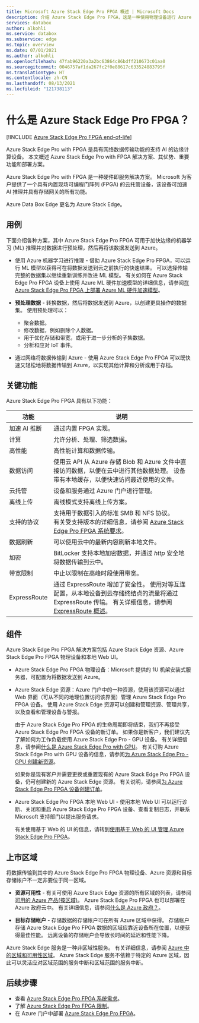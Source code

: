 ```yaml
---
title: Microsoft Azure Stack Edge Pro FPGA 概述 | Microsoft Docs
description: 介绍 Azure Stack Edge Pro FPGA，这是一种使用物理设备进行 Azure 网络传输的存储解决方案。
services: databox
author: alkohli
ms.service: databox
ms.subservice: edge
ms.topic: overview
ms.date: 07/01/2021
ms.author: alkohli
ms.openlocfilehash: 47fab96220a3a2bc63864c86bdff210673c01aa0
ms.sourcegitcommit: 0046757af1da267fc2f0e88617c633524883795f
ms.translationtype: HT
ms.contentlocale: zh-CN
ms.lasthandoff: 08/13/2021
ms.locfileid: "121738113"
---
```

# <a name="what-is-azure-stack-edge-pro-fpga"></a>什么是 Azure Stack Edge Pro FPGA？

[!INCLUDE [Azure Stack Edge Pro FPGA end-of-life](../../includes/azure-stack-edge-fpga-eol.md)]

Azure Stack Edge Pro with FPGA 是具有网络数据传输功能的支持 AI 的边缘计算设备。 本文概述 Azure Stack Edge Pro with FPGA 解决方案、其优势、重要功能和部署方案。

Azure Stack Edge Pro with FPGA 是一种硬件即服务解决方案。 Microsoft 为客户提供了一个具有内置现场可编程门阵列 (FPGA) 的云托管设备，该设备可加速 AI 推理并具有存储网关的所有功能。

Azure Data Box Edge 更名为 Azure Stack Edge。

## <a name="use-cases"></a>用例

下面介绍各种方案，其中 Azure Stack Edge Pro FPGA 可用于加快边缘的机器学习 (ML) 推理并对数据进行预处理，然后再将该数据发送到 Azure。

- 使用 Azure 机器学习进行推理 - 借助 Azure Stack Edge Pro FPGA，可以运行 ML 模型以获得可在将数据发送到云之前执行的快速结果。 可以选择传输完整的数据集以继续重新训练并改进 ML 模型。 有关如何在 Azure Stack Edge Pro FPGA 设备上使用 Azure ML 硬件加速模型的详细信息，请参阅[在 Azure Stack Edge Pro FPGA 上部署 Azure ML 硬件加速模型](../machine-learning/how-to-deploy-fpga-web-service.md#deploy-to-a-local-edge-server)。

- **预处理数据** - 转换数据，然后将数据发送到 Azure，以创建更具操作的数据集。 使用预处理可以： 

    - 聚合数据。
    - 修改数据，例如删除个人数据。
    - 用于优化存储和带宽，或用于进一步分析的子集数据。
    - 分析和应对 IoT 事件。 

- 通过网络将数据传输到 Azure - 使用 Azure Stack Edge Pro FPGA 可以既快速又轻松地将数据传输到 Azure，以实现其他计算和分析或用于存档。 

## <a name="key-capabilities"></a>关键功能

Azure Stack Edge Pro FPGA 具有以下功能：

|功能 |说明  |
|---------|---------|
|加速 AI 推断| 通过内置 FPGA 实现。|
|计算       |允许分析、处理、筛选数据。|
|高性能 | 高性能计算和数据传输。|
|数据访问     | 使用云 API 从 Azure 存储 Blob 和 Azure 文件中直接访问数据，以便在云中进行其他数据处理。 设备带有本地缓存，以便快速访问最近使用的文件。|
|云托管     |设备和服务通过 Azure 门户进行管理。  |
|离线上传     | 离线模式支持离线上传方案。|
|支持的协议     | 支持用于数据引入的标准 SMB 和 NFS 协议。 <br> 有关受支持版本的详细信息，请参阅 [Azure Stack Edge Pro FPGA 系统要求](azure-stack-edge-system-requirements.md)。|
|数据刷新     | 可以使用云中的最新内容刷新本地文件。|
|加密    | BitLocker 支持本地加密数据，并通过 *http* 安全地将数据传输到云中。|
|带宽限制| 中止以限制在高峰时段使用带宽。|
|ExpressRoute | 通过 ExpressRoute 增加了安全性。 使用对等互连配置，从本地设备到云存储终结点的流量将通过 ExpressRoute 传输。 有关详细信息，请参阅 [ExpressRoute 概述](../expressroute/expressroute-introduction.md)。

## <a name="components"></a>组件

Azure Stack Edge Pro FPGA 解决方案包括 Azure Stack Edge 资源、Azure Stack Edge Pro FPGA 物理设备和本地 Web UI。

* Azure Stack Edge Pro FPGA 物理设备：Microsoft 提供的 1U 机架安装式服务器，可配置为将数据发送到 Azure。
    
* Azure Stack Edge 资源：Azure 门户中的一种资源，使用该资源可以通过 Web 界面（可从不同的地理位置访问该界面）管理 Azure Stack Edge Pro FPGA 设备。 使用 Azure Stack Edge 资源可以创建和管理资源、管理共享，以及查看和管理设备与警报。
  
   <!--[The Azure Stack Edge service in Azure portal](media/data-box-overview/data-box-Edge-service1.png)-->

   由于 Azure Stack Edge Pro FPGA 的生命周期即将结束，我们不再接受 Azure Stack Edge Pro FPGA 设备的新订单。 如果你是新客户，我们建议先了解如何为工作负载使用 Azure Stack Edge Pro - GPU 设备。 有关详细信息，请参阅[什么是 Azure Stack Edge Pro with GPU](azure-stack-edge-gpu-overview.md)。 有关订购 Azure Stack Edge Pro with GPU 设备的信息，请参阅[为 Azure Stack Edge Pro - GPU 创建新资源](azure-stack-edge-gpu-deploy-prep.md?tabs=azure-portal#create-a-new-resource)。

   如果你是现有客户并需要更换或重置现有的 Azure Stack Edge Pro FPGA 设备，仍可创建新的 Azure Stack Edge 资源。 有关说明，请参阅[为 Azure Stack Edge Pro FPGA 设备创建订单](azure-stack-edge-deploy-prep.md#create-new-resource-for-existing-device)。

* Azure Stack Edge Pro FPGA 本地 Web UI - 使用本地 Web UI 可以运行诊断、关闭和重启 Azure Stack Edge Pro FPGA 设备、查看复制日志，并联系 Microsoft 支持部门以提出服务请求。

    <!--![The Azure Stack Edge Pro FPGA local web UI](media/data-box-Edge-overview/data-box-Edge-local-web-ui.png)-->

    有关使用基于 Web 的 UI 的信息，请转到[使用基于 Web 的 UI 管理 Azure Stack Edge Pro FPGA](azure-stack-edge-manage-access-power-connectivity-mode.md)。

## <a name="region-availability"></a>上市区域

将数据传输到其中的 Azure Stack Edge Pro FPGA 物理设备、Azure 资源和目标存储帐户不一定非要位于同一区域。

- **资源可用性** - 有关可使用 Azure Stack Edge 资源的所有区域的列表，请参阅 [可用的 Azure 产品(按区域)](https://azure.microsoft.com/global-infrastructure/services/?products=databox&regions=all)。 Azure Stack Edge Pro FPGA 也可以部署在 Azure 政府云中。 有关详细信息，请参阅[什么是 Azure 政府？](../azure-government/documentation-government-welcome.md)。
    
- **目标存储帐户** - 存储数据的存储帐户可在所有 Azure 区域中获得。 存储帐户存储 Azure Stack Edge Pro FPGA 数据的区域应靠近设备所在位置，以便获得最佳性能。 远离设备的存储帐户会导致长时间的延迟和性能下降。

Azure Stack Edge 服务是一种非区域性服务。 有关详细信息，请参阅 [Azure 中的区域和可用性区域](../availability-zones/az-overview.md)。 Azure Stack Edge 服务不依赖于特定的 Azure 区域，因此可以灵活应对区域范围的服务中断和区域范围的服务中断。

## <a name="next-steps"></a>后续步骤

- 查看 [Azure Stack Edge Pro FPGA 系统需求](azure-stack-edge-system-requirements.md)。
- 了解 [Azure Stack Edge Pro FPGA 限制](azure-stack-edge-limits.md)。
- 在 Azure 门户中部署 [Azure Stack Edge Pro FPGA](azure-stack-edge-deploy-prep.md)。